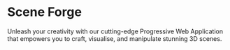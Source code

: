 # Scene Forge

Unleash your creativity with our cutting-edge Progressive Web Application that empowers you to craft, visualise, and manipulate stunning 3D scenes.
